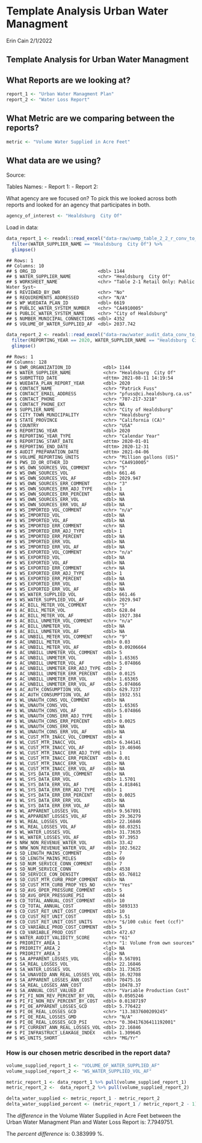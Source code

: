 Template Analysis Urban Water Managment
================
Erin Cain
2/1/2022

## Template Analysis for Urban Water Managment

## What Reports are we looking at?

``` r
report_1 <- "Urban Water Managment Plan"
report_2 <- "Water Loss Report"
```

## What Metric are we comparing between the reports?

``` r
metric <- "Volume Water Supplied in Acre Feet"
```

## What data are we using?

Source:

Tables Names: - Report 1: - Report 2:

What agency are we focused on? To pick this we looked across both
reports and looked for an agency that participates in both.

``` r
agency_of_interest <- "Healdsburg  City Of"
```

Load in data:

``` r
data_report_1 <- readxl::read_excel("data-raw/uwmp_table_2_2_r_conv_to_af.xlsx") %>% 
  filter(WATER_SUPPLIER_NAME == "Healdsburg  City Of") %>%
  glimpse()
```

    ## Rows: 1
    ## Columns: 10
    ## $ ORG_ID                       <dbl> 1144
    ## $ WATER_SUPPLIER_NAME          <chr> "Healdsburg  City Of"
    ## $ WORKSHEET_NAME               <chr> "Table 2-1 Retail Only: Public Water Syst~
    ## $ REVIEWED_BY_DWR              <chr> "No"
    ## $ REQUIREMENTS_ADDRESSED       <chr> "N/A"
    ## $ WP_WUEDATA_PLAN_ID           <dbl> 6619
    ## $ PUBLIC_WATER_SYSTEM_NUMBER   <chr> "CA4910005"
    ## $ PUBLIC_WATER_SYSTEM_NAME     <chr> "City of Healdsburg"
    ## $ NUMBER_MUNICIPAL_CONNECTIONS <dbl> 4352
    ## $ VOLUME_OF_WATER_SUPPLIED_AF  <dbl> 2037.742

``` r
data_report_2 <- readxl::read_excel("data-raw/water_audit_data_conv_to_af.xlsx") %>% 
  filter(REPORTING_YEAR == 2020, WATER_SUPPLIER_NAME == "Healdsburg  City Of") %>% 
  glimpse()
```

    ## Rows: 1
    ## Columns: 128
    ## $ DWR_ORGANIZATION_ID            <dbl> 1144
    ## $ WATER_SUPPLIER_NAME            <chr> "Healdsburg  City Of"
    ## $ SUBMITTED_DATE                 <dttm> 2021-08-11 14:19:54
    ## $ WUEDATA_PLAN_REPORT_YEAR       <dbl> 2020
    ## $ CONTACT_NAME                   <chr> "Patrick Fuss"
    ## $ CONTACT_EMAIL_ADDRESS          <chr> "pfuss@ci.healdsburg.ca.us"
    ## $ CONTACT_PHONE                  <chr> "707-217-3218"
    ## $ CONTACT_PHONE_EXT              <chr> NA
    ## $ SUPPLIER_NAME                  <chr> "City of Healdsburg"
    ## $ CITY_TOWN_MUNICIPALITY         <chr> "Healdsburg"
    ## $ STATE_PROVINCE                 <chr> "California (CA)"
    ## $ COUNTRY                        <chr> "USA"
    ## $ REPORTING_YEAR                 <dbl> 2020
    ## $ REPORTING_YEAR_TYPE            <chr> "Calendar Year"
    ## $ REPORTING_START_DATE           <dttm> 2020-01-01
    ## $ REPORTING_END_DATE             <dttm> 2020-12-31
    ## $ AUDIT_PREPARATION_DATE         <dttm> 2021-04-06
    ## $ VOLUME_REPORTING_UNITS         <chr> "Million gallons (US)"
    ## $ PWS_ID_OR_OTHER_ID             <chr> "CA4910005"
    ## $ WS_OWN_SOURCES_VOL_COMMENT     <chr> "5"
    ## $ WS_OWN_SOURCES_VOL             <dbl> 661.46
    ## $ WS_OWN_SOURCES_VOL_AF          <dbl> 2029.947
    ## $ WS_OWN_SOURCES_ERR_COMMENT     <chr> "3"
    ## $ WS_OWN_SOURCES_ERR_ADJ_TYPE    <dbl> 1
    ## $ WS_OWN_SOURCES_ERR_PERCENT     <dbl> NA
    ## $ WS_OWN_SOURCES_ERR_VOL         <dbl> NA
    ## $ WS_OWN_SOURCES_ERR_VOL_AF      <dbl> NA
    ## $ WS_IMPORTED_VOL_COMMENT        <chr> "n/a"
    ## $ WS_IMPORTED_VOL                <dbl> NA
    ## $ WS_IMPORTED_VOL_AF             <dbl> NA
    ## $ WS_IMPORTED_ERR_COMMENT        <chr> NA
    ## $ WS_IMPORTED_ERR_ADJ_TYPE       <dbl> 1
    ## $ WS_IMPORTED_ERR_PERCENT        <dbl> NA
    ## $ WS_IMPORTED_ERR_VOL            <dbl> NA
    ## $ WS_IMPORTED_ERR_VOL_AF         <dbl> NA
    ## $ WS_EXPORTED_VOL_COMMENT        <chr> "n/a"
    ## $ WS_EXPORTED_VOL                <dbl> NA
    ## $ WS_EXPORTED_VOL_AF             <dbl> NA
    ## $ WS_EXPORTED_ERR_COMMENT        <chr> NA
    ## $ WS_EXPORTED_ERR_ADJ_TYPE       <dbl> 1
    ## $ WS_EXPORTED_ERR_PERCENT        <dbl> NA
    ## $ WS_EXPORTED_ERR_VOL            <dbl> NA
    ## $ WS_EXPORTED_ERR_VOL_AF         <dbl> NA
    ## $ WS_WATER_SUPPLIED_VOL          <dbl> 661.46
    ## $ WS_WATER_SUPPLIED_VOL_AF       <dbl> 2029.947
    ## $ AC_BILL_METER_VOL_COMMENT      <chr> "5"
    ## $ AC_BILL_METER_VOL              <dbl> 628.04
    ## $ AC_BILL_METER_VOL_AF           <dbl> 1927.384
    ## $ AC_BILL_UNMETER_VOL_COMMENT    <chr> "n/a"
    ## $ AC_BILL_UNMETER_VOL            <dbl> NA
    ## $ AC_BILL_UNMETER_VOL_AF         <dbl> NA
    ## $ AC_UNBILL_METER_VOL_COMMENT    <chr> "9"
    ## $ AC_UNBILL_METER_VOL            <dbl> 0.03
    ## $ AC_UNBILL_METER_VOL_AF         <dbl> 0.09206664
    ## $ AC_UNBILL_UNMETER_VOL_COMMENT  <dbl> 5
    ## $ AC_UNBILL_UNMETER_VOL          <dbl> 1.65365
    ## $ AC_UNBILL_UNMETER_VOL_AF       <dbl> 5.074866
    ## $ AC_UNBILL_UNMETER_ERR_ADJ_TYPE <dbl> 2
    ## $ AC_UNBILL_UNMETER_ERR_PERCENT  <dbl> 0.0125
    ## $ AC_UNBILL_UNMETER_ERR_VOL      <dbl> 1.65365
    ## $ AC_UNBILL_UNMETER_ERR_VOL_AF   <dbl> 5.074866
    ## $ AC_AUTH_CONSUMPTION_VOL        <dbl> 629.7237
    ## $ AC_AUTH_CONSUMPTION_VOL_AF     <dbl> 1932.551
    ## $ WL_UNAUTH_CONS_VOL_COMMENT     <dbl> NA
    ## $ WL_UNAUTH_CONS_VOL             <dbl> 1.65365
    ## $ WL_UNAUTH_CONS_VOL_AF          <dbl> 5.074866
    ## $ WL_UNAUTH_CONS_ERR_ADJ_TYPE    <dbl> 1
    ## $ WL_UNAUTH_CONS_ERR_PERCENT     <dbl> 0.0025
    ## $ WL_UNAUTH_CONS_ERR_VOL         <dbl> NA
    ## $ WL_UNAUTH_CONS_ERR_VOL_AF      <dbl> NA
    ## $ WL_CUST_MTR_INACC_VOL_COMMENT  <dbl> 4
    ## $ WL_CUST_MTR_INACC_VOL          <dbl> 6.344141
    ## $ WL_CUST_MTR_INACC_VOL_AF       <dbl> 19.46946
    ## $ WL_CUST_MTR_INACC_ERR_ADJ_TYPE <dbl> 1
    ## $ WL_CUST_MTR_INACC_ERR_PERCENT  <dbl> 0.01
    ## $ WL_CUST_MTR_INACC_ERR_VOL      <dbl> NA
    ## $ WL_CUST_MTR_INACC_ERR_VOL_AF   <dbl> NA
    ## $ WL_SYS_DATA_ERR_VOL_COMMENT    <dbl> NA
    ## $ WL_SYS_DATA_ERR_VOL            <dbl> 1.5701
    ## $ WL_SYS_DATA_ERR_VOL_AF         <dbl> 4.818461
    ## $ WL_SYS_DATA_ERR_ERR_ADJ_TYPE   <dbl> 1
    ## $ WL_SYS_DATA_ERR_ERR_PERCENT    <dbl> 0.0025
    ## $ WL_SYS_DATA_ERR_ERR_VOL        <dbl> NA
    ## $ WL_SYS_DATA_ERR_ERR_VOL_AF     <dbl> NA
    ## $ WL_APPARENT_LOSSES_VOL         <dbl> 9.567891
    ## $ WL_APPARENT_LOSSES_VOL_AF      <dbl> 29.36279
    ## $ WL_REAL_LOSSES_VOL             <dbl> 22.16846
    ## $ WL_REAL_LOSSES_VOL_AF          <dbl> 68.03251
    ## $ WL_WATER_LOSSES_VOL            <dbl> 31.73635
    ## $ WL_WATER_LOSSES_VOL_AF         <dbl> 97.3953
    ## $ NRW_NON_REVENUE_WATER_VOL      <dbl> 33.42
    ## $ NRW_NON_REVENUE_WATER_VOL_AF   <dbl> 102.5622
    ## $ SD_LENGTH_MAINS_COMMENT        <dbl> 7
    ## $ SD_LENGTH_MAINS_MILES          <dbl> 69
    ## $ SD_NUM_SERVICE_CONN_COMMENT    <dbl> 7
    ## $ SD_NUM_SERVICE_CONN            <dbl> 4538
    ## $ SD_SERVICE_CON_DENSITY         <dbl> 65.76812
    ## $ SD_CUST_MTR_CURB_PROP_COMMENT  <dbl> NA
    ## $ SD_CUST_MTR_CURB_PROP_YES_NO   <chr> "Yes"
    ## $ SD_AVG_OPER_PRESSURE_COMMENT   <dbl> 5
    ## $ SD_AVG_OPER_PRESSURE_PSI       <dbl> 44
    ## $ CD_TOTAL_ANNUAL_COST_COMMENT   <dbl> 10
    ## $ CD_TOTAL_ANNUAL_COST           <dbl> 5893133
    ## $ CD_CUST_RET_UNIT_COST_COMMENT  <dbl> 10
    ## $ CD_CUST_RET_UNIT_COST          <dbl> 5.51
    ## $ CD_CUST_RET_UNIT_COST_UNITS    <chr> "$/100 cubic feet (ccf)"
    ## $ CD_VARIABLE_PROD_COST_COMMENT  <dbl> 5
    ## $ CD_VARIABLE_PROD_COST          <dbl> 472.67
    ## $ WATER_AUDIT_VALIDITY_SCORE     <chr> "61"
    ## $ PRIORITY_AREA_1                <chr> "1: Volume from own sources"
    ## $ PRIORITY_AREA_2                <lgl> NA
    ## $ PRIORITY_AREA_3                <lgl> NA
    ## $ SA_APPARENT_LOSSES_VOL         <dbl> 9.567891
    ## $ SA_REAL_LOSSES_VOL             <dbl> 22.16846
    ## $ SA_WATER_LOSSES_VOL            <dbl> 31.73635
    ## $ SA_UNAVOID_ANN_REAL_LOSSES_VOL <dbl> 16.92708
    ## $ SA_APPARENT_LOSSES_ANN_COST    <dbl> 70475.16
    ## $ SA_REAL_LOSSES_ANN_COST        <dbl> 10478.37
    ## $ SA_ANNUAL_COST_VALUED_AT       <chr> "Variable Production Cost"
    ## $ PI_FI_NON_REV_PERCENT_BY_VOL   <dbl> 0.0505246
    ## $ PI_FI_NON_REV_PERCENT_BY_COST  <dbl> 0.01387197
    ## $ PI_OE_APPARENT_LOSSES_GCD      <dbl> 5.776422
    ## $ PI_OE_REAL_LOSSES_GCD          <chr> "13.3837600209245"
    ## $ PI_OE_REAL_LOSSES_GMD          <chr> "N/A"
    ## $ PI_OE_REAL_LOSSES_GCD_PSI      <chr> "0.30417636411192001"
    ## $ PI_CURRENT_ANN_REAL_LOSSES_VOL <dbl> 22.16846
    ## $ PI_INFRASTRUCT_LEAKAGE_INDEX   <dbl> 1.309645
    ## $ WS_UNITS_SHORT                 <chr> "MG/Yr"

### How is our chosen metric described in the report data?

``` r
volume_supplied_report_1 <- "VOLUME_OF_WATER_SUPPLIED_AF"
volume_supplied_report_2 <- "WS_WATER_SUPPLIED_VOL_AF"
```

``` r
metric_report_1 <- data_report_1 %>% pull(volume_supplied_report_1)
metric_report_2 <-  data_report_2 %>% pull(volume_supplied_report_2)

delta_water_supplied <- metric_report_1 - metric_report_2
delta_water_supplied_percent <- (metric_report_1 / metric_report_2 - 1) * 100
```

The *difference* in the Volume Water Supplied in Acre Feet between the
Urban Water Managment Plan and Water Loss Report is: 7.7949751.

The *percent difference* is: 0.383999 %.
